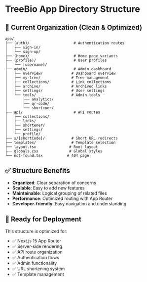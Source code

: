 # TreeBio App Directory Structure

## 📁 Current Organization (Clean & Optimized)

```
app/
├── (auth)/                    # Authentication routes
│   ├── sign-in/              
│   └── sign-up/              
├── (home)/                    # Home page variants
├── (profile)/                 # User profiles
│   └── [username]/           
├── admin/                     # Admin dashboard
│   ├── overview/             # Dashboard overview
│   ├── my-tree/              # Tree management
│   ├── collections/          # Link collections
│   ├── archive/              # Archived links
│   ├── settings/             # User settings
│   └── tools/                # Admin tools
│       ├── analytics/        
│       ├── qr-code/         
│       └── shortener/       
├── api/                       # API routes
│   ├── collections/          
│   ├── links/               
│   ├── shortener/           
│   ├── settings/            
│   └── profile/             
├── s/[shortCode]/            # Short URL redirects
├── templates/                # Template selection
├── layout.tsx               # Root layout
├── globals.css              # Global styles
└── not-found.tsx           # 404 page
```

## ✅ Structure Benefits

- **Organized**: Clear separation of concerns
- **Scalable**: Easy to add new features
- **Maintainable**: Logical grouping of related files
- **Performance**: Optimized routing with App Router
- **Developer-friendly**: Easy navigation and understanding

## 🔧 Ready for Deployment

This structure is optimized for:
- ✅ Next.js 15 App Router
- ✅ Server-side rendering
- ✅ API route organization
- ✅ Authentication flows
- ✅ Admin functionality
- ✅ URL shortening system
- ✅ Template management
